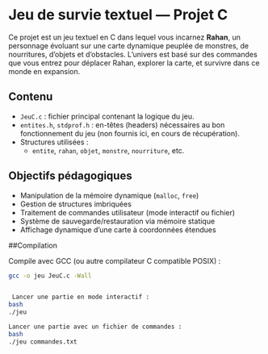 # Jeu de survie textuel — Projet C

Ce projet est un jeu textuel en C dans lequel vous incarnez **Rahan**, un personnage évoluant sur une carte dynamique peuplée de monstres, de nourritures, d’objets et d’obstacles. L’univers est basé sur des commandes que vous entrez pour déplacer Rahan, explorer la carte, et survivre dans ce monde en expansion.

## Contenu

- `JeuC.c` : fichier principal contenant la logique du jeu.
- `entites.h`, `stdprof.h` : en-têtes (headers) nécessaires au bon fonctionnement du jeu (non fournis ici, en cours de récupération).
- Structures utilisées :
  - `entite`, `rahan`, `objet`, `monstre`, `nourriture`, etc.

## Objectifs pédagogiques

- Manipulation de la mémoire dynamique (`malloc`, `free`)
- Gestion de structures imbriquées
- Traitement de commandes utilisateur (mode interactif ou fichier)
- Système de sauvegarde/restauration via mémoire statique
- Affichage dynamique d’une carte à coordonnées étendues

##Compilation

Compile avec GCC (ou autre compilateur C compatible POSIX) :

```bash
gcc -o jeu JeuC.c -Wall


 Lancer une partie en mode interactif :
bash
./jeu

Lancer une partie avec un fichier de commandes :
bash
./jeu commandes.txt
